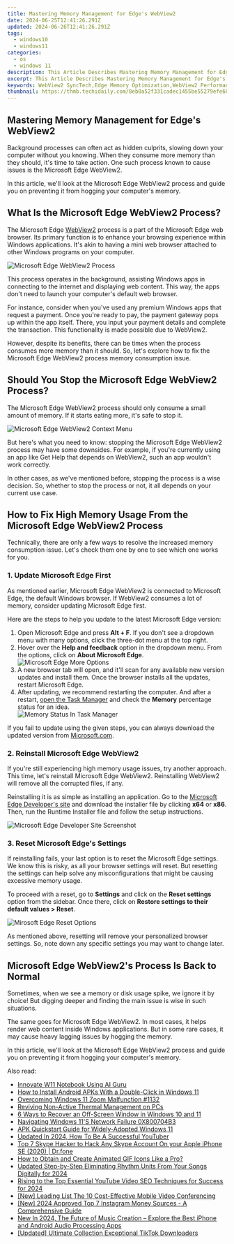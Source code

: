 ```yaml
---
title: Mastering Memory Management for Edge's WebView2
date: 2024-06-25T12:41:26.291Z
updated: 2024-06-26T12:41:26.291Z
tags:
  - windows10
  - windows11
categories:
  - os
  - windows 11
description: This Article Describes Mastering Memory Management for Edge's WebView2
excerpt: This Article Describes Mastering Memory Management for Edge's WebView2
keywords: WebView2 SyncTech,Edge Memory Optimization,WebView2 Performance Boost,Efficient WebApp Viewing,Enhance Browsing Memory,Browser Extension Techniques,WebView Management Strategies
thumbnail: https://thmb.techidaily.com/8eb0a52f331cadec1455be55279efe68c9588c11451977d41c23dfeca435c0f3.jpg
---
```


## Mastering Memory Management for Edge's WebView2

 Background processes can often act as hidden culprits, slowing down your computer without you knowing. When they consume more memory than they should, it's time to take action. One such process known to cause issues is the Microsoft Edge WebView2\.

 In this article, we'll look at the Microsoft Edge WebView2 process and guide you on preventing it from hogging your computer's memory.

## What Is the Microsoft Edge WebView2 Process?

 The Microsoft Edge [WebView2](https://www.makeuseof.com/windows-10-webview2/) process is a part of the Microsoft Edge web browser. Its primary function is to enhance your browsing experience within Windows applications. It's akin to having a mini web browser attached to other Windows programs on your computer.

![Microsoft Edge WebView2 Process](https://static1.makeuseofimages.com/wordpress/wp-content/uploads/2023/07/microsoft-edge-webview-2-process.jpg)

 This process operates in the background, assisting Windows apps in connecting to the internet and displaying web content. This way, the apps don't need to launch your computer's default web browser.

 For instance, consider when you've used any premium Windows apps that request a payment. Once you're ready to pay, the payment gateway pops up within the app itself. There, you input your payment details and complete the transaction. This functionality is made possible due to WebView2\.

 However, despite its benefits, there can be times when the process consumes more memory than it should. So, let's explore how to fix the Microsoft Edge WebView2 process memory consumption issue.

## Should You Stop the Microsoft Edge WebView2 Process?

 The Microsoft Edge WebView2 process should only consume a small amount of memory. If it starts eating more, it's safe to stop it.

![Microsoft Edge WebView2 Context Menu](https://static1.makeuseofimages.com/wordpress/wp-content/uploads/2023/07/microsoft-edge-webview-2-context-menu.jpg)

 But here's what you need to know: stopping the Microsoft Edge WebView2 process may have some downsides. For example, if you're currently using an app like Get Help that depends on WebView2, such an app wouldn't work correctly.

 In other cases, as we've mentioned before, stopping the process is a wise decision. So, whether to stop the process or not, it all depends on your current use case.

## How to Fix High Memory Usage From the Microsoft Edge WebView2 Process

 Technically, there are only a few ways to resolve the increased memory consumption issue. Let's check them one by one to see which one works for you.

### 1\. Update Microsoft Edge First

 As mentioned earlier, Microsoft Edge WebView2 is connected to Microsoft Edge, the default Windows browser. If WebView2 consumes a lot of memory, consider updating Microsoft Edge first.

 Here are the steps to help you update to the latest Microsoft Edge version:

1. Open Microsoft Edge and press **Alt + F**. If you don't see a dropdown menu with many options, click the three-dot menu at the top right.
2. Hover over the **Help and feedback** option in the dropdown menu. From the options, click on **About Microsoft Edge**.  
![Microsoft Edge More Options](https://static1.makeuseofimages.com/wordpress/wp-content/uploads/2023/07/microsoft-edge-more-options.jpg)
3. A new browser tab will open, and it'll scan for any available new version updates and install them. Once the browser installs all the updates, restart Microsoft Edge.
4. After updating, we recommend restarting the computer. And after a restart, [open the Task Manager](https://www.makeuseof.com/how-to-access-task-manager-on-windows-11/) and check the **Memory** percentage status for an idea.  
![Memory Status In Task Manager](https://static1.makeuseofimages.com/wordpress/wp-content/uploads/2023/07/memory-status-in-task-manager.jpg)

 If you fail to update using the given steps, you can always download the updated version from [Microsoft.com](https://www.microsoft.com/en-us/edge/download?form=MA13FJ).

### 2\. Reinstall Microsoft Edge WebView2

 If you're still experiencing high memory usage issues, try another approach. This time, let's reinstall Microsoft Edge WebView2\. Reinstalling WebView2 will remove all the corrupted files, if any.

 Reinstalling it is as simple as installing an application. Go to the [Microsoft Edge Developer's site](https://developer.microsoft.com/en-us/microsoft-edge/webview2/) and download the installer file by clicking **x64** or **x86**. Then, run the Runtime Installer file and follow the setup instructions.

![Microsoft Edge Developer Site Screenshot](https://static1.makeuseofimages.com/wordpress/wp-content/uploads/2023/07/microsoft-edge-developer-site-screenshot.jpg)

### 3\. Reset Microsoft Edge's Settings

 If reinstalling fails, your last option is to reset the Microsoft Edge settings. We know this is risky, as all your browser settings will reset. But resetting the settings can help solve any misconfigurations that might be causing excessive memory usage.

 To proceed with a reset, go to **Settings** and click on the **Reset settings** option from the sidebar. Once there, click on **Restore settings to their default values > Reset**.

![Mirosoft Edge Reset Options](https://static1.makeuseofimages.com/wordpress/wp-content/uploads/2023/07/mirosoft-edge-reset-options.jpg)

 As mentioned above, resetting will remove your personalized browser settings. So, note down any specific settings you may want to change later.

## Microsoft Edge WebView2's Process Is Back to Normal

 Sometimes, when we see a memory or disk usage spike, we ignore it by choice! But digging deeper and finding the main issue is wise in such situations.

 The same goes for Microsoft Edge WebView2\. In most cases, it helps render web content inside Windows applications. But in some rare cases, it may cause heavy lagging issues by hogging the memory.

 In this article, we'll look at the Microsoft Edge WebView2 process and guide you on preventing it from hogging your computer's memory.

<span class="atpl-alsoreadstyle">Also read:</span>
<div><ul>
<li><a href="https://windows11.techidaily.com/innovate-w11-notebook-using-ai-guru/"><u>Innovate W11 Notebook Using AI Guru</u></a></li>
<li><a href="https://windows11.techidaily.com/how-to-install-android-apks-with-a-double-click-in-windows-11/"><u>How to Install Android APKs With a Double-Click in Windows 11</u></a></li>
<li><a href="https://windows11.techidaily.com/overcoming-windows-11-zoom-malfunction-1132/"><u>Overcoming Windows 11 Zoom Malfunction #1132</u></a></li>
<li><a href="https://windows11.techidaily.com/reviving-non-active-thermal-management-on-pcs/"><u>Reviving Non-Active Thermal Management on PCs</u></a></li>
<li><a href="https://windows11.techidaily.com/6-ways-to-recover-an-off-screen-window-in-windows-10-and-11/"><u>6 Ways to Recover an Off-Screen Window in Windows 10 and 11</u></a></li>
<li><a href="https://windows11.techidaily.com/navigating-windows-11s-network-failure-0x800704b3/"><u>Navigating Windows 11'S Network Failure 0X800704B3</u></a></li>
<li><a href="https://windows11.techidaily.com/apk-quickstart-guide-for-widely-adopted-windows-11/"><u>APK Quickstart Guide for Widely-Adopted Windows 11</u></a></li>
<li><a href="https://ai-editing-video.techidaily.com/updated-in-2024-how-to-be-a-successful-youtuber/"><u>Updated In 2024, How To Be A Successful YouTuber</u></a></li>
<li><a href="https://location-social.techidaily.com/top-7-skype-hacker-to-hack-any-skype-account-on-your-apple-iphone-se-2020-drfone-by-drfone-virtual-ios/"><u>Top 7 Skype Hacker to Hack Any Skype Account On your Apple iPhone SE (2020) | Dr.fone</u></a></li>
<li><a href="https://animation-videos.techidaily.com/how-to-obtain-and-create-animated-gif-icons-like-a-pro/"><u>How to Obtain and Create Animated GIF Icons Like a Pro?</u></a></li>
<li><a href="https://voice-adjusting.techidaily.com/updated-step-by-step-eliminating-rhythm-units-from-your-songs-digitally-for-2024/"><u>Updated Step-by-Step Eliminating Rhythm Units From Your Songs Digitally for 2024</u></a></li>
<li><a href="https://facebook-record-videos.techidaily.com/rising-to-the-top-essential-youtube-video-seo-techniques-for-success-for-2024/"><u>Rising to the Top  Essential YouTube Video SEO Techniques for Success for 2024</u></a></li>
<li><a href="https://desktop-recording.techidaily.com/new-leading-list-the-10-cost-effective-mobile-video-conferencing/"><u>[New] Leading List  The 10 Cost-Effective Mobile Video Conferencing</u></a></li>
<li><a href="https://instagram-clips.techidaily.com/new-2024-approved-top-7-instagram-money-sources-a-comprehensive-guide/"><u>[New] 2024 Approved  Top 7 Instagram Money Sources - A Comprehensive Guide</u></a></li>
<li><a href="https://audio-editing.techidaily.com/new-in-2024-the-future-of-music-creation-explore-the-best-iphone-and-android-audio-processing-apps/"><u>New In 2024, The Future of Music Creation – Explore the Best iPhone and Android Audio Processing Apps</u></a></li>
<li><a href="https://tiktok-video-recordings.techidaily.com/updated-ultimate-collection-exceptional-tiktok-downloaders/"><u>[Updated] Ultimate Collection  Exceptional TikTok Downloaders</u></a></li>
</ul></div>

<ins class="adsbygoogle"
      style="display:block"
      data-ad-client="ca-pub-7571918770474297"
      data-ad-slot="8358498916"
      data-ad-format="auto"
      data-full-width-responsive="true"></ins>